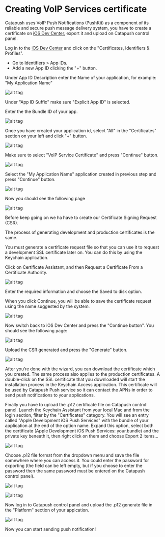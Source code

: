 # Creating VoIP Services certificate

Catapush uses VoIP Push Notifications (PushKit) as a component of its reliable and secure push message delivery system, you have to create a certificate on [iOS Dev Center](https://developer.apple.com/membercenter/index.action), export it and upload on Catapush control panel.

Log in to the [iOS Dev Center](https://developer.apple.com/membercenter/index.action) and click on the "Certificates, Identifiers & Profiles".

* Go to Identifiers > App IDs.
* Add a new App ID clicking the "+" button.

Under App ID Description enter the Name of your application, for example: "My Application Name"

![alt tag](https://github.com/Catapush/catapush-ios-sdk-pod/blob/master/apns_01.png)

Under "App ID Suffix" make sure "Explicit App ID" is selected.

Enter the the Bundle ID of your app.

![alt tag](https://github.com/Catapush/catapush-ios-sdk-pod/blob/master/apns_02.png)

Once you have created your application id, select "All" in the "Certificates" section on your left and click "+" button.

![alt tag](https://github.com/Catapush/catapush-ios-sdk-pod/blob/master/voip_cert_00.png)

Make sure to select "VoIP Service Certificate" and press "Continue" button.

![alt tag](https://github.com/Catapush/catapush-ios-sdk-pod/blob/master/voip_cert_01.png)

Select the "My Application Name" application created in previous step and press "Continue" button.

![alt tag](https://github.com/Catapush/catapush-ios-sdk-pod/blob/master/voip_cert_02.png)

Now you should see the following page

![alt tag](https://github.com/Catapush/catapush-ios-sdk-pod/blob/master/voip_cert_03.png)

Before keep going on we ha have to create our Certificate Signing Request (CSR).
 
The process of generating development and production certificates is the same.

You must generate a certificate request file so that you can use it to request a development SSL certificate later on. You can do this by using the Keychain application.

Click on Certificate Assistant, and then Request a Certificate From a Certificate Authority.

![alt tag](https://github.com/Catapush/catapush-ios-sdk-pod/blob/master/csr_00.png)

Enter the required information and choose the Saved to disk option.

When you click Continue, you will be able to save the certificate request using the name suggested by the system.

![alt tag](https://github.com/Catapush/catapush-ios-sdk-pod/blob/master/csr_01.png)

Now switch back to iOS Dev Center and press the "Continue button". You should see the following page:

![alt tag](https://github.com/Catapush/catapush-ios-sdk-pod/blob/master/csr_02.png)

Upload the CSR generated and press the "Generate" button.

![alt tag](https://github.com/Catapush/catapush-ios-sdk-pod/blob/master/csr_04.png)

After you're done with the wizard, you can download the certificate which you created. The same process also applies to the production certificates. A double-click on the SSL certificate that you downloaded will start the installation process in the Keychain Access application. This certificate will be used by Catapush Push service so it can contact the APNs in order to send push notifications to your applications.

Finally you have to upload the .p12 certificate file on Catapush control panel.
Launch the Keychain Assistant from your local Mac and from the login section, filter by the "Certificates" category. You will see an entry called "Apple Development iOS Push Services" with the bundle of your application at the end of the option name. Expand this option, select both the certificate (Apple Development iOS Push Services: your.bundle) and the private key beneath it, then right click on them and choose Export 2 items...

![alt tag](https://github.com/Catapush/catapush-ios-sdk-pod/blob/master/p12_00.png)

Choose .p12 file format from the dropdown menu and save the file somewhere where you can access it. You could enter the password for exporting (the field can be left empty, but if you choose to enter the password then the same password must be entered on the Catapush control panel).

![alt tag](https://github.com/Catapush/catapush-ios-sdk-pod/blob/master/p12_01.png)

![alt tag](https://github.com/Catapush/catapush-ios-sdk-pod/blob/master/p12_02.png)

Now log in to Catapush control panel and upload the .p12 generate file in the "Platform" section of your applcation.

![alt tag](https://github.com/Catapush/catapush-ios-sdk-pod/blob/master/dashboard_00.png)

Now you can start sending push notification!
